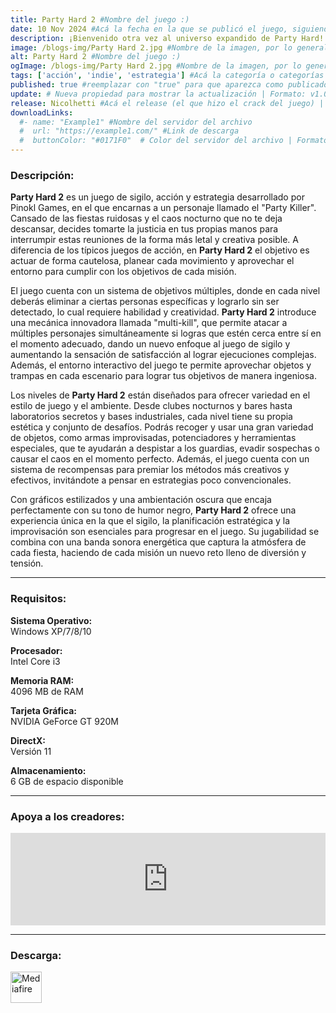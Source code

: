 ```yaml
---
title: Party Hard 2 #Nombre del juego :)
date: 10 Nov 2024 #Acá la fecha en la que se publicó el juego, siguiendo este formato: Dia "30", Mes "Oct", Año "2024" = como debe quedar: 30 Oct 2024
description: ¡Bienvenido otra vez al universo expandido de Party Hard! Elije entre cientos de formas de lidiar con fiesteros ruidosos, destruye de paso un cartel de narcotráfico y salva a la Tierra de una invasión alienígena. ¡Que los pollos te acompañen! #Acá una mini descripción del juego
image: /blogs-img/Party Hard 2.jpg #Nombre de la imagen, por lo general es exactamente el mismo nombre que el juego excluyendo lo ":" (Dos puntos)
alt: Party Hard 2 #Nombre del juego :)
ogImage: /blogs-img/Party Hard 2.jpg #Nombre de la imagen, por lo general es exactamente el mismo nombre que el juego excluyendo lo ":" (Dos puntos)
tags: ['acción', 'indie', 'estrategia'] #Acá la categoría o categorías del juego, si es más de una se coloca en este formato: ['categoría1', 'categoría2']
published: true #reemplazar con "true" para que aparezca como publicado
update: # Nueva propiedad para mostrar la actualización | Formato: v1.0.0
release: Nicolhetti #Acá el release (el que hizo el crack del juego) | Formato: Nicolhetti
downloadLinks:
  #- name: "Example1" #Nombre del servidor del archivo
  #  url: "https://example1.com/" #Link de descarga
  #  buttonColor: "#0171F0"  # Color del servidor del archivo | Formato hexadecimal | MediaFire: #0171F0 | Buzzheavier: #FF6600 |
---
```


<!--En VSCode seleccionando una palabra, por ejemplo: "Party Hard 2" y apretando Ctrl+F2 se seleccionan todas las palabras iguales-->

### Descripción:
**Party Hard 2** es un juego de sigilo, acción y estrategia desarrollado por Pinokl Games, en el que encarnas a un personaje llamado el "Party Killer". Cansado de las fiestas ruidosas y el caos nocturno que no te deja descansar, decides tomarte la justicia en tus propias manos para interrumpir estas reuniones de la forma más letal y creativa posible. A diferencia de los típicos juegos de acción, en **Party Hard 2** el objetivo es actuar de forma cautelosa, planear cada movimiento y aprovechar el entorno para cumplir con los objetivos de cada misión.

El juego cuenta con un sistema de objetivos múltiples, donde en cada nivel deberás eliminar a ciertas personas específicas y lograrlo sin ser detectado, lo cual requiere habilidad y creatividad. **Party Hard 2** introduce una mecánica innovadora llamada "multi-kill", que permite atacar a múltiples personajes simultáneamente si logras que estén cerca entre sí en el momento adecuado, dando un nuevo enfoque al juego de sigilo y aumentando la sensación de satisfacción al lograr ejecuciones complejas. Además, el entorno interactivo del juego te permite aprovechar objetos y trampas en cada escenario para lograr tus objetivos de manera ingeniosa.

Los niveles de **Party Hard 2** están diseñados para ofrecer variedad en el estilo de juego y el ambiente. Desde clubes nocturnos y bares hasta laboratorios secretos y bases industriales, cada nivel tiene su propia estética y conjunto de desafíos. Podrás recoger y usar una gran variedad de objetos, como armas improvisadas, potenciadores y herramientas especiales, que te ayudarán a despistar a los guardias, evadir sospechas o causar el caos en el momento perfecto. Además, el juego cuenta con un sistema de recompensas para premiar los métodos más creativos y efectivos, invitándote a pensar en estrategias poco convencionales.

Con gráficos estilizados y una ambientación oscura que encaja perfectamente con su tono de humor negro, **Party Hard 2** ofrece una experiencia única en la que el sigilo, la planificación estratégica y la improvisación son esenciales para progresar en el juego. Su jugabilidad se combina con una banda sonora energética que captura la atmósfera de cada fiesta, haciendo de cada misión un nuevo reto lleno de diversión y tensión.
<!--Prompt para Chat-GPT: Hazme una descripción para el juego "Party Hard 2" y cada que menciones "Party Hard 2" ponlo en negrita -->

---

### Requisitos:
**Sistema Operativo:**  
Windows XP/7/8/10

**Procesador:**  
Intel Core i3

**Memoria RAM:**  
4096 MB de RAM

**Tarjeta Gráfica:**  
NVIDIA GeForce GT 920M

**DirectX:**  
Versión 11

**Almacenamiento:**  
6 GB de espacio disponible

<!--Si falta o sobra un requisito se quita o se agrega manteniendo el mismo formato-->

---

### Apoya a los creadores:
<iframe src="https://store.steampowered.com/widget/572430/" frameborder="0" style="background-color: transparent; width: 100% !important; aspect-ratio: 646 / 190;"></iframe>

<!--Reemplazar los numeros (AppID) del juego (en este caso 2668510) por el numero (AppID) correspondiente con el juego a publicar-->
<!--El AppID se encuentra en la URL del Juego en Steam-->

---

### Descarga:

[<img src="https://gist.github.com/cxmeel/0dbc95191f239b631c3874f4ccf114e2/raw/download.svg" alt="Mediafire" height="50" />](https://www.mediafire.com/file/lldylf3z07k2eq3/Party_Hard_2.zip/file)

<!-- # se debe reemplazar por el link de descarga-->

<!--NOMBRE-DEL-SERVICIO se debe reemplazar por el servicio donde está subido el juego-->